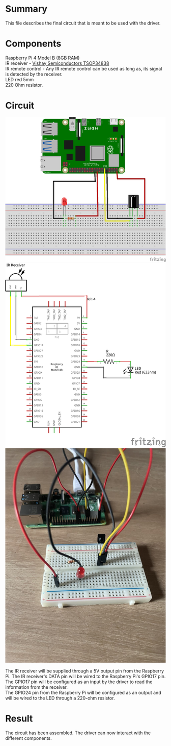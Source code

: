 # Summary
This file describes the final circuit that is meant to be used with the driver.

# Components
Raspberry Pi 4 Model B (8GB RAM)  
IR receiver - [Vishay Semiconductors TSOP34838](https://www.vishay.com/docs/82489/tsop322.pdf)  
IR remote control - Any IR remote control can be used as long as, its signal is detected by the receiver.  
LED red 5mm  
220 Ohm resistor.

# Circuit
![Final circuit diagram](https://github.com/BrianDelalex/simple-ir-driver/blob/main/media/final_circuit.png)  
![Final circuit schema](https://github.com/BrianDelalex/simple-ir-driver/blob/main/media/final_circuit_schem.png)  
![Final circuit picture](https://github.com/BrianDelalex/simple-ir-driver/blob/main/media/final_circuit_picture.jpg)  

The IR receiver will be supplied through a 5V output pin from the Raspberry Pi. The IR receiver's DATA pin will be wired to the Raspberry Pi's GPIO17 pin. The GPIO17 pin will be configured as an input by the driver to read the information from the receiver.  
The GPIO24 pin from the Raspberry Pi will be configured as an output and will be wired to the LED through a 220-ohm resistor.

# Result
The circuit has been assembled. The driver can now interact with the different components.